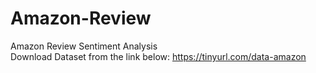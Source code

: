 # Amazon-Review
Amazon Review Sentiment Analysis                                                                                                                                                    
Download Dataset from the link below:
https://tinyurl.com/data-amazon
